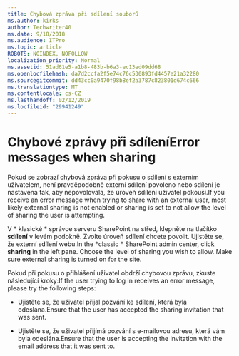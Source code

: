 ```yaml
---
title: Chybová zpráva při sdílení souborů
ms.author: kirks
author: Techwriter40
ms.date: 9/18/2018
ms.audience: ITPro
ms.topic: article
ROBOTS: NOINDEX, NOFOLLOW
localization_priority: Normal
ms.assetid: 51ad61e5-a1b8-483b-b6a3-ec13ed09dd68
ms.openlocfilehash: da7d2ccfa2f5e74c76c530893fd4457e21a32280
ms.sourcegitcommit: dd43cc0a9470f98b8ef2a3787c823801d674c666
ms.translationtype: MT
ms.contentlocale: cs-CZ
ms.lasthandoff: 02/12/2019
ms.locfileid: "29941249"
---
```

# <a name="error-messages-when-sharing"></a><span data-ttu-id="70f88-102">Chybové zprávy při sdílení</span><span class="sxs-lookup"><span data-stu-id="70f88-102">Error messages when sharing</span></span>

<span data-ttu-id="70f88-103">Pokud se zobrazí chybová zpráva při pokusu o sdílení s externím uživatelem, není pravděpodobně externí sdílení povoleno nebo sdílení je nastavena tak, aby nepovolovala, že úroveň sdílení uživatel pokouší.</span><span class="sxs-lookup"><span data-stu-id="70f88-103">If you receive an error message when trying to share with an external user, most likely external sharing is not enabled or sharing is set to not allow the level of sharing the user is attempting.</span></span>
  
<span data-ttu-id="70f88-p101">V \* klasické \* správce serveru SharePoint na střed, klepněte na tlačítko **sdílení** v levém podokně. Zvolte úroveň sdílení chcete povolit. Ujistěte se, že externí sdílení webu.</span><span class="sxs-lookup"><span data-stu-id="70f88-p101">In the  \*classic \* SharePoint admin center, click **sharing** in the left pane. Choose the level of sharing you wish to allow. Make sure external sharing is turned on for the site.</span></span> 
  
<span data-ttu-id="70f88-107">Pokud při pokusu o přihlášení uživatel obdrží chybovou zprávu, zkuste následující kroky:</span><span class="sxs-lookup"><span data-stu-id="70f88-107">If the user trying to log in receives an error message, please try the following steps:</span></span>
  
- <span data-ttu-id="70f88-108">Ujistěte se, že uživatel přijal pozvání ke sdílení, která byla odeslána.</span><span class="sxs-lookup"><span data-stu-id="70f88-108">Ensure that the user has accepted the sharing invitation that was sent.</span></span>
    
- <span data-ttu-id="70f88-109">Ujistěte se, že uživatel přijímá pozvání s e-mailovou adresu, která vám byla odeslána.</span><span class="sxs-lookup"><span data-stu-id="70f88-109">Ensure that the user is accepting the invitation with the email address that it was sent to.</span></span>
    

